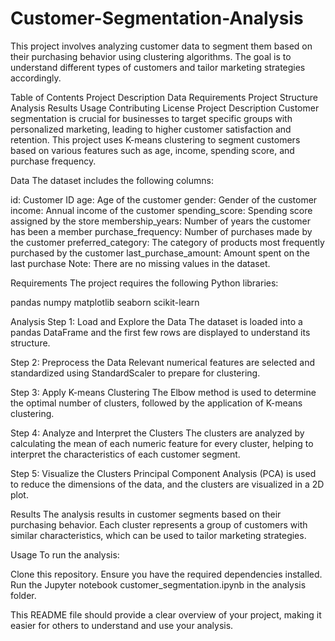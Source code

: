 # Customer-Segmentation-Analysis

This project involves analyzing customer data to segment them based on their purchasing behavior using clustering algorithms. The goal is to understand different types of customers and tailor marketing strategies accordingly.

Table of Contents
Project Description
Data
Requirements
Project Structure
Analysis
Results
Usage
Contributing
License
Project Description
Customer segmentation is crucial for businesses to target specific groups with personalized marketing, leading to higher customer satisfaction and retention. This project uses K-means clustering to segment customers based on various features such as age, income, spending score, and purchase frequency.

Data
The dataset includes the following columns:

id: Customer ID
age: Age of the customer
gender: Gender of the customer
income: Annual income of the customer
spending_score: Spending score assigned by the store
membership_years: Number of years the customer has been a member
purchase_frequency: Number of purchases made by the customer
preferred_category: The category of products most frequently purchased by the customer
last_purchase_amount: Amount spent on the last purchase
Note: There are no missing values in the dataset.

Requirements
The project requires the following Python libraries:

pandas
numpy
matplotlib
seaborn
scikit-learn

Analysis
Step 1: Load and Explore the Data
The dataset is loaded into a pandas DataFrame and the first few rows are displayed to understand its structure.

Step 2: Preprocess the Data
Relevant numerical features are selected and standardized using StandardScaler to prepare for clustering.

Step 3: Apply K-means Clustering
The Elbow method is used to determine the optimal number of clusters, followed by the application of K-means clustering.

Step 4: Analyze and Interpret the Clusters
The clusters are analyzed by calculating the mean of each numeric feature for every cluster, helping to interpret the characteristics of each customer segment.

Step 5: Visualize the Clusters
Principal Component Analysis (PCA) is used to reduce the dimensions of the data, and the clusters are visualized in a 2D plot.

Results
The analysis results in customer segments based on their purchasing behavior. Each cluster represents a group of customers with similar characteristics, which can be used to tailor marketing strategies.

Usage
To run the analysis:

Clone this repository.
Ensure you have the required dependencies installed.
Run the Jupyter notebook customer_segmentation.ipynb in the analysis folder.

This README file should provide a clear overview of your project, making it easier for others to understand and use your analysis.

